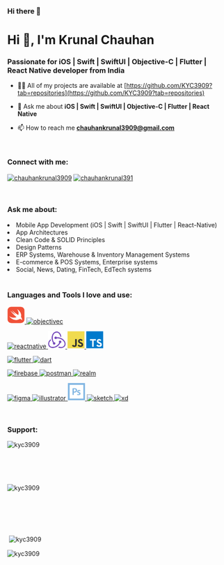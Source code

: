 ### Hi there 👋

<!--
**KYC3909/KYC3909** is a ✨ _special_ ✨ repository because its `README.md` (this file) appears on your GitHub profile.

Here are some ideas to get you started:

- 🔭 I’m currently working on ...
- 🌱 I’m currently learning ...
- 👯 I’m looking to collaborate on ...
- 🤔 I’m looking for help with ...
- 💬 Ask me about ...
- 📫 How to reach me: ...
- 😄 Pronouns: ...
- ⚡ Fun fact: ...
-->
<h1 align="left">Hi 👋, I'm Krunal Chauhan</h1>
<h3 align="left">Passionate for iOS | Swift | SwiftUI | Objective-C | Flutter | React Native developer from India</h3>

- 👨‍💻 All of my projects are available at [https://github.com/KYC3909?tab=repositories](https://github.com/KYC3909?tab=repositories)

- 💬 Ask me about **iOS | Swift | SwiftUI | Objective-C | Flutter | React Native**

- 📫 How to reach me **chauhankrunal3909@gmail.com**

<br>
<h3 align="left">Connect with me:</h3>
<p align="left">
<a href="https://linkedin.com/in/chauhankrunal3909" target="blank"><img align="center" src="https://raw.githubusercontent.com/rahuldkjain/github-profile-readme-generator/master/src/images/icons/Social/linked-in-alt.svg" alt="chauhankrunal3909" height="30" width="40" /></a>
<a href="https://www.hackerrank.com/chauhankrunal391" target="blank"><img align="center" src="https://raw.githubusercontent.com/rahuldkjain/github-profile-readme-generator/master/src/images/icons/Social/hackerrank.svg" alt="chauhankrunal391" height="30" width="40" /></a>
</p>


<br>
<h3 align="left">Ask me about:</h3>
<li> Mobile App Development (iOS | Swift | SwiftUI | Flutter | React-Native) </li>
<li> App Architectures </li>
<li> Clean Code & SOLID Principles </li>
<li> Design Patterns </li>
<li> ERP Systems, Warehouse & Inventory Management Systems </li>
<li> E-commerce & POS Systems, Enterprise systems </li>
<li> Social, News, Dating, FinTech, EdTech systems </li>

<br>
<h3 align="left">Languages and Tools I love and use:</h3>
<p align="left">
  <a href="https://developer.apple.com/swift/" target="_blank" rel="noreferrer"> <img src="https://raw.githubusercontent.com/devicons/devicon/master/icons/swift/swift-original.svg" alt="swift" width="40" height="40"/> </a>
  <a href="https://developer.apple.com/library/archive/documentation/Cocoa/Conceptual/ProgrammingWithObjectiveC/Introduction/Introduction.html" target="_blank" rel="noreferrer"> <img src="https://www.vectorlogo.zone/logos/apple_objectivec/apple_objectivec-icon.svg" alt="objectivec" width="40" height="40"/> </a> 
  
  <a href="https://reactnative.dev/" target="_blank" rel="noreferrer"> <img src="https://reactnative.dev/img/header_logo.svg" alt="reactnative" width="40" height="40"/> </a> 
  <a href="https://redux.js.org" target="_blank" rel="noreferrer"> <img src="https://raw.githubusercontent.com/devicons/devicon/master/icons/redux/redux-original.svg" alt="redux" width="40" height="40"/> </a>
  <a href="https://developer.mozilla.org/en-US/docs/Web/JavaScript" target="_blank" rel="noreferrer"> <img src="https://raw.githubusercontent.com/devicons/devicon/master/icons/javascript/javascript-original.svg" alt="javascript" width="40" height="40"/> </a> 
  <a href="https://www.typescriptlang.org/" target="_blank" rel="noreferrer"> <img src="https://raw.githubusercontent.com/devicons/devicon/master/icons/typescript/typescript-original.svg" alt="typescript" width="40" height="40"/> </a> 

  <a href="https://flutter.dev" target="_blank" rel="noreferrer"> <img src="https://www.vectorlogo.zone/logos/flutterio/flutterio-icon.svg" alt="flutter" width="40" height="40"/> </a> 
  <a href="https://dart.dev" target="_blank" rel="noreferrer"> <img src="https://www.vectorlogo.zone/logos/dartlang/dartlang-icon.svg" alt="dart" width="40" height="40"/> </a> 

  <a href="https://firebase.google.com/" target="_blank" rel="noreferrer"> <img src="https://www.vectorlogo.zone/logos/firebase/firebase-icon.svg" alt="firebase" width="40" height="40"/> </a>
  <a href="https://postman.com" target="_blank" rel="noreferrer"> <img src="https://www.vectorlogo.zone/logos/getpostman/getpostman-icon.svg" alt="postman" width="40" height="40"/> </a>
  <a href="https://realm.io/" target="_blank" rel="noreferrer"> <img src="https://raw.githubusercontent.com/bestofjs/bestofjs-webui/8665e8c267a0215f3159df28b33c365198101df5/public/logos/realm.svg" alt="realm" width="40" height="40"/> </a>

  <a href="https://www.figma.com/" target="_blank" rel="noreferrer"> <img src="https://www.vectorlogo.zone/logos/figma/figma-icon.svg" alt="figma" width="40" height="40"/> </a> 
  <a href="https://www.adobe.com/in/products/illustrator.html" target="_blank" rel="noreferrer"> <img src="https://www.vectorlogo.zone/logos/adobe_illustrator/adobe_illustrator-icon.svg" alt="illustrator" width="40" height="40"/> </a>
  <a href="https://www.photoshop.com/en" target="_blank" rel="noreferrer"> <img src="https://raw.githubusercontent.com/devicons/devicon/master/icons/photoshop/photoshop-line.svg" alt="photoshop" width="40" height="40"/> </a> 
  <a href="https://www.sketch.com/" target="_blank" rel="noreferrer"> <img src="https://www.vectorlogo.zone/logos/sketchapp/sketchapp-icon.svg" alt="sketch" width="40" height="40"/> </a> 
  <a href="https://www.adobe.com/products/xd.html" target="_blank" rel="noreferrer"> <img src="https://cdn.worldvectorlogo.com/logos/adobe-xd.svg" alt="xd" width="40" height="40"/> </a>

</p>
<br>
<h3 align="left">Support:</h3>
<p><a href="https://www.buymeacoffee.com/kyc3909"> <img align="left" src="https://cdn.buymeacoffee.com/buttons/v2/default-yellow.png" height="50" width="210" alt="kyc3909" /></a></p>
<br><br>
<br><br><br>
<p><img align="left" src="https://github-readme-stats.vercel.app/api/top-langs?username=kyc3909&show_icons=true&locale=en&layout=compact" alt="kyc3909" /></p>
<br><br><br><br><br><br>
<p>&nbsp;<img align="center" src="https://github-readme-stats.vercel.app/api?username=kyc3909&show_icons=true&locale=en" alt="kyc3909" /></p>

<p><img align="center" src="https://github-readme-streak-stats.herokuapp.com/?user=kyc3909&" alt="kyc3909" /></p>


